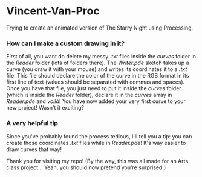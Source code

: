 # Vincent-Van-Proc
Trying to create an animated version of The Starry Night using Processing.

### How can I make a custom drawing in it?
First of all, you want do delete my messy *.txt* files inside the *curves* folder in the *Reader* folder (lots of folders there). The *Writer.pde* sketch takes up a curve (you draw it with your mouse) and writes its coordinates it to a *.txt* file. This file should declare the color of the curve in the RGB format in its first line of text (values should be separated with commas and spaces). Once you have that file, you just need to put it inside the *curves* folder (which is inside the *Reader* folder), declare it in the *curves* array in *Reader.pde* and *voilà*! You have now added your very first curve to your new project! Wasn't it exciting?

###  A very helpful tip
Since you've probably found the process tedious, I'll tell you a tip: you can create those coordinates *.txt* files while in *Reader.pde*! It's way easier to draw curves that way!

Thank you for visiting my repo! (By the way, this was all made for an Arts class project... Yeah, you should now pretend you're surprised.)
